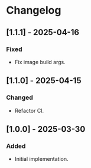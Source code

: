 # Changelog

## [1.1.1] - 2025-04-16

### Fixed

- Fix image build args.

## [1.1.0] - 2025-04-15

### Changed

- Refactor CI.

## [1.0.0] - 2025-03-30

### Added

- Initial implementation.
